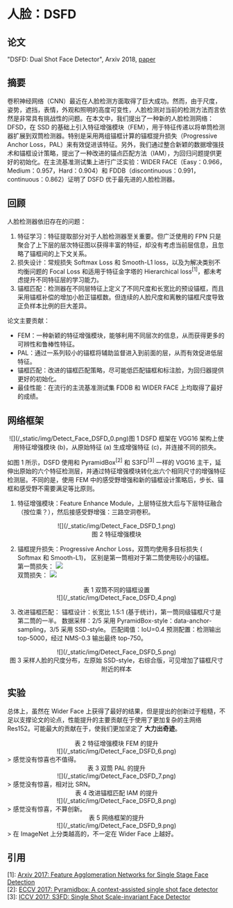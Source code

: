 # 人脸：DSFD 

## 论文

"DSFD: Dual Shot Face Detector", Arxiv 2018, [paper](https://arxiv.org/pdf/1810.10220.pdf)

## 摘要

卷积神经网络（CNN）最近在人脸检测方面取得了巨大成功。然而，由于尺度，姿势，遮挡，表情，外观和照明的高度可变性，人脸检测对当前的检测方法而言依然是非常具有挑战性的问题。在本文中，我们提出了一种新的人脸检测网络：DFSD，在 SSD 的基础上引入特征增强模块（FEM），用于特征传递以将单筒检测器扩展到双筒检测器。特别是采用两组锚框计算的锚框提升损失（Progressive Anchor Loss，PAL）来有效促进该特征。另外，我们通过整合新颖的数据增强技术和锚框设计策略，提出了一种改进的锚点匹配方法（IAM），为回归问题提供更好的初始化。在主流基准测试集上进行广泛实验：WIDER FACE（Easy：0.966，Medium：0.957，Hard：0.904）和 FDDB（discontinuous：0.991，continuous：0.862）证明了 DSFD 优于最先进的人脸检测器。

## 回顾

人脸检测器依旧存在的问题：
1. 特征学习：特征提取部分对于人脸检测器至关重要。但广泛使用的 FPN 只是聚合了上下层的层次特征图以获得丰富的特征，却没有考虑当前层信息，且忽略了锚框间的上下文关系。
2. 损失设计：常规损失 Softmax Loss 和 Smooth-L1 loss，以及为解决类别不均衡问题的 Focal Loss 和适用于特征金字塔的 Hierarchical loss<sup>[1]</sup>，都未考虑提升不同特征层的学习能力。
3. 锚框匹配：检测器在不同层特征上定义了不同尺度和长宽比的预设锚框，而且采用锚框补偿的增加小脸正锚框数。但连续的人脸尺度和离散的锚框尺度导致正负样本比例的巨大差异。

论文主要贡献：
- FEM：一种新颖的特征增强模块，能够利用不同层次的信息，从而获得更多的可辨性和鲁棒性特征。
- PAL：通过一系列较小的锚框将辅助监督进入到前面的层，从而有效促进低层特征。
- 锚框匹配：改进的锚框匹配策略，尽可能低匹配锚框和标注脸，为回归器提供更好的初始化。
- 最佳性能：在流行的主流基准测试集 FDDB 和 WIDER FACE 上均取得了最好的成绩。

## 网络框架

<center>![](/_static/img/Detect_Face_DSFD_0.png)图 1 DSFD 框架在 VGG16 架构上使用特征增强模块 (b)，从原始特征 (a) 生成增强特征 (c)，并连接不同的损失。</center>

如图 1 所示，DSFD 使用和 PyramidBox<sup>[2]</sup> 和 S3FD<sup>[3]</sup> 一样的 VGG16 主干，延伸出原始的六个特征检测层，并通过特征增强模块转化出六个相同尺寸的增强特征检测层。不同的是，使用 FEM 中的感受野增强和新的锚框设计策略后，步长、锚框和感受野不需要满足等比原则。

1. 特征增强模块：Feature Enhance Module，上层特征放大后与下层特征融合（按位乘？），然后接感受野增强：三路空洞卷积。
  <center>![](/_static/img/Detect_Face_DSFD_1.png)<br/>图 2 特征增强模块</center>

2. 锚框提升损失：Progressive Anchor Loss，双筒均使用多目标损失 ( Softmax 和 Smooth-L1)， 区别是第一筒相对于第二筒使用较小的锚框。
  <br/>第一筒损失： ![](/_static/img/Detect_Face_DSFD_2.png)
  <br/>双筒损失： ![](/_static/img/Detect_Face_DSFD_3.png)
  <center>表 1 双筒不同的锚框设置<br/>![](/_static/img/Detect_Face_DSFD_4.png)</center>

3. 改进锚框匹配：
  锚框设计：长宽比 1.5:1 (基于统计)，第一筒同级锚框尺寸是第二筒的一半。
  数据采样：2/5 采用 PyramidBox-style：data-anchor-sampling，3/5 采用 SSD-style。
  匹配阈值：IoU=0.4
  预测配置：检测输出 top-5000，经过 NMS-0.3 输出最终 top-750。
  <center>![](/_static/img/Detect_Face_DSFD_5.png)<br/>图 3 采样人脸的尺度分布，左原始 SSD-style，右综合版，可见增加了锚框尺寸附近的样本</center>

## 实验

总体上，虽然在 Wider Face 上获得了最好的结果，但是提出的创新过于粗糙，不足以支撑论文的论点，性能提升的主要贡献在于使用了更加复杂的主网络 Res152。可能最大的贡献在于，使我们更加坚定了 **大力出奇迹**。

<center>表 2 特征增强模块 FEM 的提升<br/>![](/_static/img/Detect_Face_DSFD_6.png)</center>
> 感觉没有惊喜也不值得。

<center>表 3 双筒 PAL 的提升 <br/>![](/_static/img/Detect_Face_DSFD_7.png)</center>
> 感觉没有惊喜，相对比 SRN。

<center>表 4 改进锚框匹配 IAM 的提升 <br/>![](/_static/img/Detect_Face_DSFD_8.png)</center>
> 感觉没有惊喜，不算创新。

<center>表 5 网络框架的提升 <br/>![](/_static/img/Detect_Face_DSFD_9.png)</center>
> 在 ImageNet 上分类越高的，不一定在 Wider Face 上越好。


## 引用

[1]: [Arxiv 2017: Feature Agglomeration Networks for Single Stage Face Detection](https://arxiv.org/pdf/1712.00721)<br/>
[2]: [ECCV 2017: Pyramidbox: A context-assisted single shot face detector](https://arxiv.org/pdf/1803.07737)<br/>
[3]: [ICCV 2017: S3FD: Single Shot Scale-invariant Face Detector](https://arxiv.org/pdf/1708.05237)<br/>